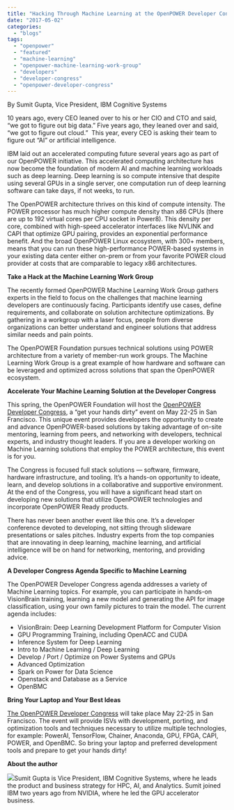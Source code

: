 ```yaml
---
title: "Hacking Through Machine Learning at the OpenPOWER Developer Congress"
date: "2017-05-02"
categories: 
  - "blogs"
tags: 
  - "openpower"
  - "featured"
  - "machine-learning"
  - "openpower-machine-learning-work-group"
  - "developers"
  - "developer-congress"
  - "openpower-developer-congress"
---
```


By Sumit Gupta, Vice President, IBM Cognitive Systems

10 years ago, every CEO leaned over to his or her CIO and CTO and said, “we got to figure out big data.” Five years ago, they leaned over and said, “we got to figure out cloud.”  This year, every CEO is asking their team to figure out “AI” or artificial intelligence.

IBM laid out an accelerated computing future several years ago as part of our OpenPOWER initiative. This accelerated computing architecture has now become the foundation of modern AI and machine learning workloads such as deep learning. Deep learning is so compute intensive that despite using several GPUs in a single server, one computation run of deep learning software can take days, if not weeks, to run.

The OpenPOWER architecture thrives on this kind of compute intensity. The POWER processor has much higher compute density than x86 CPUs (there are up to 192 virtual cores per CPU socket in Power8). This density per core, combined with high-speed accelerator interfaces like NVLINK and CAPI that optimize GPU pairing, provides an exponential performance benefit. And the broad OpenPOWER Linux ecosystem, with 300+ members, means that you can run these high-performance POWER-based systems in your existing data center either on-prem or from your favorite POWER cloud provider at costs that are comparable to legacy x86 architectures.

**Take a Hack at the Machine Learning Work Group**

The recently formed OpenPOWER Machine Learning Work Group gathers experts in the field to focus on the challenges that machine learning developers are continuously facing. Participants identify use cases, define requirements, and collaborate on solution architecture optimizations. By gathering in a workgroup with a laser focus, people from diverse organizations can better understand and engineer solutions that address similar needs and pain points.

The OpenPOWER Foundation pursues technical solutions using POWER architecture from a variety of member-run work groups. The Machine Learning Work Group is a great example of how hardware and software can be leveraged and optimized across solutions that span the OpenPOWER ecosystem.

**Accelerate Your Machine Learning Solution at the Developer Congress**

This spring, the OpenPOWER Foundation will host the [OpenPOWER Developer Congress](https://openpowerfoundation.org/openpower-developer-congress/), a “get your hands dirty” event on May 22-25 in San Francisco. This unique event provides developers the opportunity to create and advance OpenPOWER-based solutions by taking advantage of on-site mentoring, learning from peers, and networking with developers, technical experts, and industry thought leaders. If you are a developer working on Machine Learning solutions that employ the POWER architecture, this event is for you.

The Congress is focused full stack solutions — software, firmware, hardware infrastructure, and tooling. It’s a hands-on opportunity to ideate, learn, and develop solutions in a collaborative and supportive environment. At the end of the Congress, you will have a significant head start on developing new solutions that utilize OpenPOWER technologies and incorporate OpenPOWER Ready products.

There has never been another event like this one. It’s a developer conference devoted to developing, not sitting through slideware presentations or sales pitches. Industry experts from the top companies that are innovating in deep learning, machine learning, and artificial intelligence will be on hand for networking, mentoring, and providing advice.

**A Developer Congress Agenda Specific to Machine Learning**

The OpenPOWER Developer Congress agenda addresses a variety of Machine Learning topics. For example, you can participate in hands-on VisionBrain training, learning a new model and generating the API for image classification, using your own family pictures to train the model. The current agenda includes:

- VisionBrain: Deep Learning Development Platform for Computer Vision
- GPU Programming Training, including OpenACC and CUDA 
- Inference System for Deep Learning
- Intro to Machine Learning / Deep Learning
- Develop / Port / Optimize on Power Systems and GPUs
- Advanced Optimization
- Spark on Power for Data Science
- Openstack and Database as a Service
- OpenBMC

**Bring Your Laptop and Your Best Ideas**

[The OpenPOWER Developer Congress](https://openpowerfoundation.org/openpower-developer-congress/) will take place May 22-25 in San Francisco. The event will provide ISVs with development, porting, and optimization tools and techniques necessary to utilize multiple technologies, for example: PowerAI, TensorFlow, Chainer, Anaconda, GPU, FPGA, CAPI, POWER, and OpenBMC. So bring your laptop and preferred development tools and prepare to get your hands dirty!

**About the author**

[![](images/IBM.png)](https://openpowerfoundation.org/wp-content/uploads/2017/05/IBM.png)Sumit Gupta is Vice President, IBM Cognitive Systems, where he leads the product and business strategy for HPC, AI, and Analytics. Sumit joined IBM two years ago from NVIDIA, where he led the GPU accelerator business.
